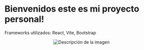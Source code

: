 # Bienvenidos este es mi proyecto personal!

Frameworks utilizados: React, Vite, Bootstrap


<p align="center">
  <img src="https://encrypted-tbn0.gstatic.com/images?q=tbn:ANd9GcTDXruQ-d5u5aok1eYHqyyrK2xFqZMil33q_KWUNxpwCw&s" alt="Descripción de la imagen">
</p>
